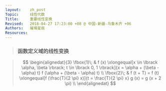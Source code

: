 ```yaml
---
layout:    zh_post
Topic:     线性代数
Title:     重要线性变换
Revised:   2018-04-27 17:23:00 +08 @ 中国-新疆-乌鲁木齐 +06
Authors:   璀璨星辰
Resources:
---
```


> ### 函数定义域的线性变换

> $$
> \begin{alignedat}{3}
> \fbox{1}\; & f (x) \xlongequal[x \in \lbrack \alpha, \beta \rbrack; t \in \lbrack 0, 1 \rbrack]{x = \alpha + (\beta - \alpha) t} f (\alpha + (\beta - \alpha) t) \\
> \fbox{2}\; & f (t + T) = f (t) \xlongequal[f (\frac{T}{2 \pi} x)]{t = \frac{T}{2 \pi} x} g (x) = g (x + 2 \pi) \\
> \end{alignedat}
> $$
>